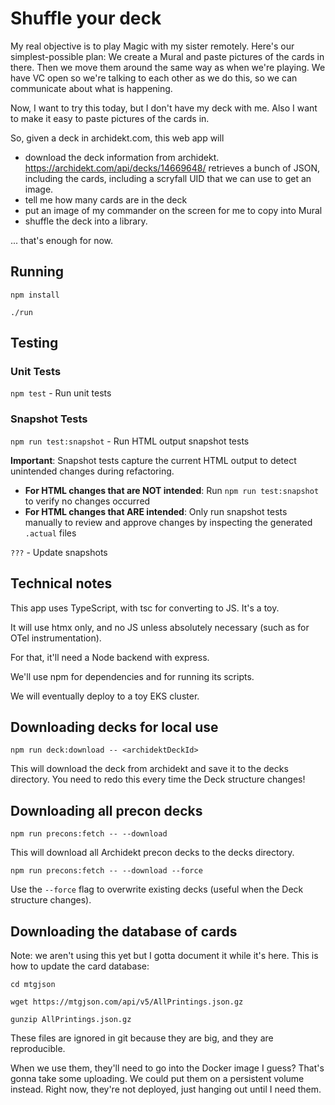 # Shuffle your deck

My real objective is to play Magic with my sister remotely. Here's our simplest-possible plan:
We create a Mural and paste pictures of the cards in there. Then we move them around the same way as when we're playing.
We have VC open so we're talking to each other as we do this, so we can communicate about what is happening.

Now, I want to try this today, but I don't have my deck with me. Also I want to make it easy to paste pictures of the cards in.

So, given a deck in archidekt.com, this web app will

- download the deck information from archidekt. https://archidekt.com/api/decks/14669648/ retrieves a bunch of JSON, including the cards, including a scryfall UID that we can use to get an image.
- tell me how many cards are in the deck
- put an image of my commander on the screen for me to copy into Mural
- shuffle the deck into a library.

... that's enough for now.

## Running

`npm install`

`./run`

## Testing

### Unit Tests

`npm test` - Run unit tests

### Snapshot Tests

`npm run test:snapshot` - Run HTML output snapshot tests

**Important**: Snapshot tests capture the current HTML output to detect unintended changes during refactoring.

- **For HTML changes that are NOT intended**: Run `npm run test:snapshot` to verify no changes occurred
- **For HTML changes that ARE intended**: Only run snapshot tests manually to review and approve changes by inspecting the generated `.actual` files

`???` - Update snapshots

## Technical notes

This app uses TypeScript, with tsc for converting to JS. It's a toy.

It will use htmx only, and no JS unless absolutely necessary (such as for OTel instrumentation).

For that, it'll need a Node backend with express.

We'll use npm for dependencies and for running its scripts.

We will eventually deploy to a toy EKS cluster.

## Downloading decks for local use

`npm run deck:download -- <archidektDeckId>`

This will download the deck from archidekt and save it to the decks directory.
You need to redo this every time the Deck structure changes!

## Downloading all precon decks

`npm run precons:fetch -- --download`

This will download all Archidekt precon decks to the decks directory.

`npm run precons:fetch -- --download --force`

Use the `--force` flag to overwrite existing decks (useful when the Deck structure changes).

## Downloading the database of cards

Note: we aren't using this yet but I gotta document it while it's here.
This is how to update the card database:

```
cd mtgjson

wget https://mtgjson.com/api/v5/AllPrintings.json.gz

gunzip AllPrintings.json.gz
```

These files are ignored in git because they are big, and they are reproducible.

When we use them, they'll need to go into the Docker image I guess? That's gonna take some uploading.
We could put them on a persistent volume instead. Right now, they're not deployed, just hanging out until I need them.
